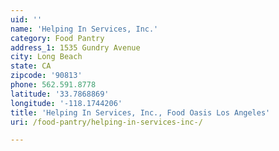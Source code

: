```yaml
---
uid: ''
name: 'Helping In Services, Inc.'
category: Food Pantry
address_1: 1535 Gundry Avenue
city: Long Beach
state: CA
zipcode: '90813'
phone: 562.591.8778
latitude: '33.7868869'
longitude: '-118.1744206'
title: 'Helping In Services, Inc., Food Oasis Los Angeles'
uri: /food-pantry/helping-in-services-inc-/

---
```


